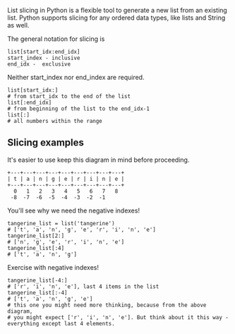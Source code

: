List slicing in Python is a flexible tool to generate a new list from an existing list. Python supports slicing for any ordered data types, like lists and String as well.

The general notation for slicing is
    
    list[start_idx:end_idx]
    start_index - inclusive
    end_idx -  exclusive

Neither start_index nor end_index are required.

    list[start_idx:]
    # from start_idx to the end of the list
    list[:end_idx]
    # from beginning of the list to the end_idx-1
    list[:]
    # all numbers within the range

## Slicing examples

It's easier to use keep this diagram in mind before proceeding.

    +---+---+---+---+---+---+---+---+---+
    | t | a | n | g | e | r | i | n | e |
    +---+---+---+---+---+---+---+---+---+
      0   1   2   3   4   5   6   7   8  
     -8  -7  -6  -5  -4  -3  -2  -1
    
You'll see why we need the negative indexes!


    tangerine_list = list('tangerine')
    # ['t', 'a', 'n', 'g', 'e', 'r', 'i', 'n', 'e']
    tangerine_list[2:]
    # ['n', 'g', 'e', 'r', 'i', 'n', 'e']
    tangerine_list[:4]
    # ['t', 'a', 'n', 'g']

Exercise with negative indexes!

    tangerine_list[-4:] 
    # ['r', 'i', 'n', 'e'], last 4 items in the list
    tangerine_list[:-4]
    # ['t', 'a', 'n', 'g', 'e']
    # this one you might need more thinking, because from the above diagram,
    # you might expect ['r', 'i', 'n', 'e']. But think about it this way - everything except last 4 elements.

